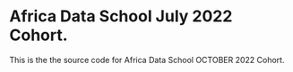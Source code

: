 # Africa Data School July 2022 Cohort.
This is the the source code for Africa Data School OCTOBER 2022 Cohort.
